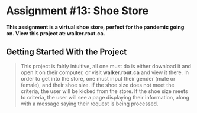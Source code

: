 # Assignment #13: Shoe Store

**This assignment is a virtual shoe store, perfect for the pandemic going on. View this project at: walker.rout.ca.**

## Getting Started With the Project

> This project is fairly intuitive, all one must do is either download it and open it on their computer, or visit **walker.rout.ca** and view it there. In order to get into the store, one must input their gender (male or female), and their shoe size. If the shoe size does not meet the criteria, the user will be kicked from the store. If the shoe size meets to criteria, the user will see a page displaying their information, along with a message saying their request is being processed.
